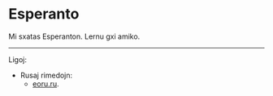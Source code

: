 # Esperanto

Mi sxatas Esperanton.
Lernu gxi amiko.

---

Ligoj:
* Rusaj rimedojn:
  * [eoru.ru](http://eoru.ru).

